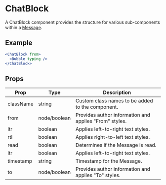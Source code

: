 # ChatBlock

A ChatBlock component provides the structure for various sub-components within a [Message](./Message.md).


## Example

```jsx
<ChatBlock from>
  <Bubble typing />
</ChatBlock>
```


## Props

| Prop | Type | Description |
| --- | --- | --- |
| className | string | Custom class names to be added to the component. |
| from | node/boolean | Provides author information and applies "From" styles. |
| ltr | boolean | Applies left-to-right text styles. |
| rtl | boolean | Applies right-to-left text styles. |
| read | boolean | Determines if the Message is read. |
| ltr | boolean | Applies left-to-right text styles. |
| timestamp | string | Timestamp for the Message. |
| to | node/boolean | Provides author information and applies "To" styles. |
